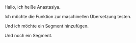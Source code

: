 Hallo, ich heiße Anastasiya.

Ich möchte die Funktion zur maschinellen Übersetzung testen.

Und ich möchte ein Segment hinzufügen.

Und noch ein Segment.
